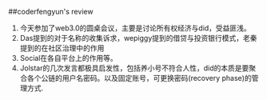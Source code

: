 ##coderfengyun's review
1. 今天参加了web3.0的圆桌会议，主要是讨论所有权经济与did，受益匪浅。
2. Das提到的对于名称的收集诉求，wepiggy提到的借贷与投资银行模式，老秦提到的在社区治理中的作用
3. Social在各自平台上的作用等。
4. Jolstar的几次发言都极具启发性，包括养小号不符合人性，did的本质是要聚合各个公链的用户名密码。以及固定账号，可更换密码(recovery phase)的管理方式.
